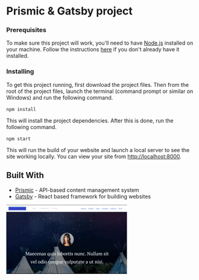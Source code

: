# Prismic & Gatsby  project


### Prerequisites

To make sure this project will work, you'll need to have [Node.js](https://nodejs.org/en/) installed on your machine. Follow the instructions [here](https://nodejs.org/en/) if you don't already have it installed.

### Installing

To get this project running, first download the project files. Then from the root of the project files, launch the terminal (command prompt or similar on Windows) and run the following command.

```
npm install
```

This will install the project dependencies. After this is done, run the following command.

```
npm start
```

This will run the build of your website and launch a local server to see the site working locally. You can view your site from [http://localhost:8000](http://localhost:8000).

## Built With

* [Prismic](https://prismic.io/) - API-based content management system
* [Gatsby](https://www.gatsbyjs.org/) - React based framework for building websites

![gif image of index page](https://github.com/NataTimos/onerepo/blob/master/prism.gif)
